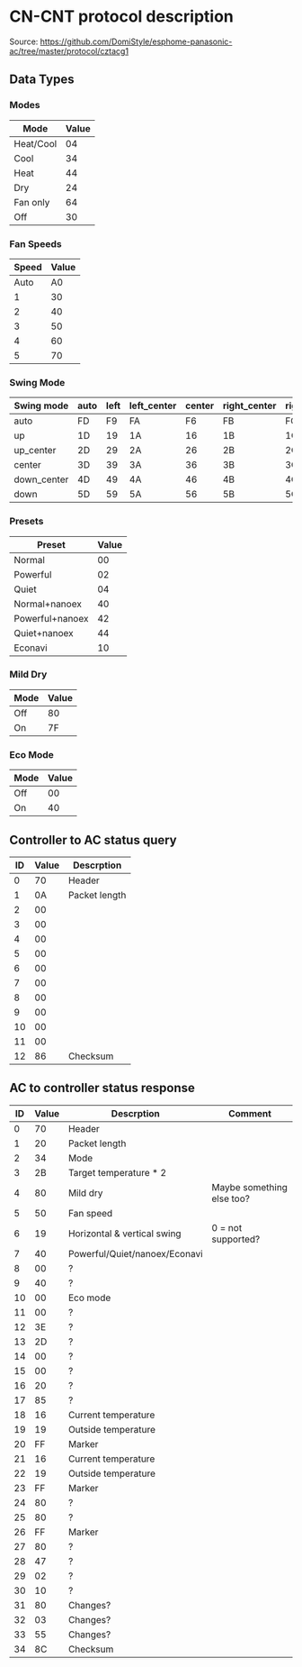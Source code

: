 # CN-CNT protocol description

Source: https://github.com/DomiStyle/esphome-panasonic-ac/tree/master/protocol/cztacg1

## Data Types

### Modes

| Mode      | Value |
| --------- | ----- |
| Heat/Cool | 04    |
| Cool      | 34    |
| Heat      | 44    |
| Dry       | 24    |
| Fan only  | 64    |
| Off       | 30    |

### Fan Speeds

| Speed | Value |
| ----- | ----- |
| Auto  | A0    |
| 1     | 30    |
| 2     | 40    |
| 3     | 50    |
| 4     | 60    |
| 5     | 70    |

### Swing Mode

| Swing mode  | auto | left | left_center | center | right_center | right |
| ----------- | ---- | ---- | ----------- | ------ | ------------ | ----- |
| auto        | FD   | F9   | FA          | F6     | FB           | FC    |
| up          | 1D   | 19   | 1A          | 16     | 1B           | 1C    |
| up_center   | 2D   | 29   | 2A          | 26     | 2B           | 2C    |
| center      | 3D   | 39   | 3A          | 36     | 3B           | 3C    |
| down_center | 4D   | 49   | 4A          | 46     | 4B           | 4C    |
| down        | 5D   | 59   | 5A          | 56     | 5B           | 5C    |

### Presets

| Preset          | Value |
| --------------- | ----- |
| Normal          | 00    |
| Powerful        | 02    |
| Quiet           | 04    |
| Normal+nanoex   | 40    |
| Powerful+nanoex | 42    |
| Quiet+nanoex    | 44    |
| Econavi         | 10    |

### Mild Dry

| Mode | Value |
| ---- | ----- |
| Off  | 80    |
| On   | 7F    |

### Eco Mode

| Mode | Value |
| ---- | ----- |
| Off  | 00    |
| On   | 40    |


## Controller to AC status query

| ID | Value | Descrption    |
| -- | ----- |  ------------ |
| 0  | 70    | Header        |
| 1  | 0A    | Packet length |
| 2  | 00    |               |
| 3  | 00    |               |
| 4  | 00    |               |
| 5  | 00    |               |
| 6  | 00    |               |
| 7  | 00    |               |
| 8  | 00    |               |
| 9  | 00    |               |
| 10 | 00    |               |
| 11 | 00    |               |
| 12 | 86    | Checksum      |

## AC to controller status response

| ID | Value | Descrption                    | Comment                   |
| -- | ----- | ----------------------------- | ------------------------- |
| 0  | 70    | Header                        |                           |
| 1  | 20    | Packet length                 |                           |
| 2  | 34    | Mode                          |                           |
| 3  | 2B    | Target temperature \* 2       |                           |
| 4  | 80    | Mild dry                      | Maybe something else too? |
| 5  | 50    | Fan speed                     |                           |
| 6  | 19    | Horizontal & vertical swing   | 0 = not supported?        |
| 7  | 40    | Powerful/Quiet/nanoex/Econavi |                           |
| 8  | 00    | ?                             |                           |
| 9  | 40    | ?                             |                           |
| 10 | 00    | Eco mode                      |                           |
| 11 | 00    | ?                             |                           |
| 12 | 3E    | ?                             |                           |
| 13 | 2D    | ?                             |                           |
| 14 | 00    | ?                             |                           |
| 15 | 00    | ?                             |                           |
| 16 | 20    | ?                             |                           |
| 17 | 85    | ?                             |                           |
| 18 | 16    | Current temperature           |                           |
| 19 | 19    | Outside temperature           |                           |
| 20 | FF    | Marker                        |                           |
| 21 | 16    | Current temperature           |                           |
| 22 | 19    | Outside temperature           |                           |
| 23 | FF    | Marker                        |                           |
| 24 | 80    | ?                             |                           |
| 25 | 80    | ?                             |                           |
| 26 | FF    | Marker                        |                           |
| 27 | 80    | ?                             |                           |
| 28 | 47    | ?                             |                           |
| 29 | 02    | ?                             |                           |
| 30 | 10    | ?                             |                           |
| 31 | 80    | Changes?                      |                           |
| 32 | 03    | Changes?                      |                           |
| 33 | 55    | Changes?                      |                           |
| 34 | 8C    | Checksum                      |                           |